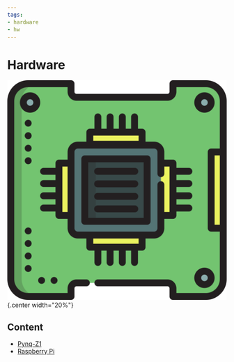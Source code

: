 ```yaml
---
tags:
- hardware
- hw
---
```


# Hardware

![](img/logo.svg){.center width="20%"}

## Content

- [Pynq-Z1](pynq-z1/index.md)
- [Raspberry Pi](raspberry/index.md)
